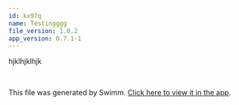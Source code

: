 ```yaml
---
id: kx97q
name: Testingggg
file_version: 1.0.2
app_version: 0.7.1-1
---
```


hjklhjklhjk

<br/>

This file was generated by Swimm. [Click here to view it in the app](https://swimm-web-app.web.app/repos/ls4DA2fLasmQuEbT4ipw/docs/kx97q).